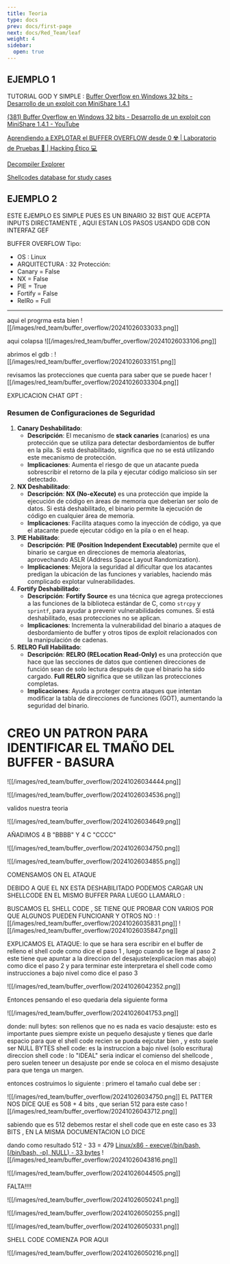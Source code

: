 ```yaml
---
title: Teoria
type: docs
prev: docs/first-page
next: docs/Red_Team/leaf
weight: 4
sidebar:
  open: true
---
```


## EJEMPLO 1

TUTORIAL GOD Y SIMPLE :
[Buffer Overflow en Windows 32 bits - Desarrollo de un exploit con MiniShare 1.4.1](https://www.youtube.com/watch?v=PQJn4s4E8Os&t=1192s&ab_channel=V%C3%ADctorGarc%C3%ADa)

[(381) Buffer Overflow en Windows 32 bits - Desarrollo de un exploit con MiniShare 1.4.1 - YouTube](https://www.youtube.com/watch?v=PQJn4s4E8Os&t=1192s&ab_channel=V%C3%ADctorGarc%C3%ADa)

[Aprendiendo a EXPLOTAR el BUFFER OVERFLOW desde 0 ☢️ | Laboratorio de Pruebas 🔰 | Hacking Ético 💻](https://www.youtube.com/watch?v=RZecs3YYtKU&t=1052s&ab_channel=BeniB3astt)

[Decompiler Explorer](https://dogbolt.org/)

[Shellcodes database for study cases](https://shell-storm.org/shellcode/index.html)

## EJEMPLO 2

ESTE EJEMPLO ES SIMPLE PUES ES UN BINARIO 32 BIST QUE ACEPTA INPUTS DIRECTAMENTE , AQUI ESTAN LOS PASOS USANDO GDB CON INTERFAZ GEF

BUFFER OVERFLOW
Tipo:

- OS : Linux
- ARQUITECTURA : 32
Protección:
- Canary = False
- NX = False
- PIE = True
- Fortify = False
- RelRo = Full

---

aqui el progrma esta bien
![[/images/red_team/buffer_overflow/20241026033033.png]]

aqui colapsa
![[/images/red_team/buffer_overflow/20241026033106.png]]

abrimos el gdb :
![[/images/red_team/buffer_overflow/20241026033151.png]]

revisamos las protecciones que cuenta para saber que se puede hacer
![[/images/red_team/buffer_overflow/20241026033304.png]]

EXPLICACION CHAT GPT :

### Resumen de Configuraciones de Seguridad

1. **Canary Deshabilitado**:
    - **Descripción**: El mecanismo de **stack canaries** (canarios) es una protección que se utiliza para detectar desbordamientos de buffer en la pila. Si está deshabilitado, significa que no se está utilizando este mecanismo de protección.
    - **Implicaciones**: Aumenta el riesgo de que un atacante pueda sobrescribir el retorno de la pila y ejecutar código malicioso sin ser detectado.
2. **NX Deshabilitado**:
    - **Descripción**: **NX (No-eXecute)** es una protección que impide la ejecución de código en áreas de memoria que deberían ser solo de datos. Si está deshabilitado, el binario permite la ejecución de código en cualquier área de memoria.
    - **Implicaciones**: Facilita ataques como la inyección de código, ya que el atacante puede ejecutar código en la pila o en el heap.
3. **PIE Habilitado**:
    - **Descripción**: **PIE (Position Independent Executable)** permite que el binario se cargue en direcciones de memoria aleatorias, aprovechando ASLR (Address Space Layout Randomization).
    - **Implicaciones**: Mejora la seguridad al dificultar que los atacantes predigan la ubicación de las funciones y variables, haciendo más complicado explotar vulnerabilidades.
4. **Fortify Deshabilitado**:
    - **Descripción**: **Fortify Source** es una técnica que agrega protecciones a las funciones de la biblioteca estándar de C, como `strcpy` y `sprintf`, para ayudar a prevenir vulnerabilidades comunes. Si está deshabilitado, esas protecciones no se aplican.
    - **Implicaciones**: Incrementa la vulnerabilidad del binario a ataques de desbordamiento de buffer y otros tipos de exploit relacionados con la manipulación de cadenas.
5. **RELRO Full Habilitado**:
    - **Descripción**: **RELRO (RELocation Read-Only)** es una protección que hace que las secciones de datos que contienen direcciones de función sean de solo lectura después de que el binario ha sido cargado. **Full RELRO** significa que se utilizan las protecciones completas.
    - **Implicaciones**: Ayuda a proteger contra ataques que intentan modificar la tabla de direcciones de funciones (GOT), aumentando la seguridad del binario.

# CREO UN PATRON PARA IDENTIFICAR EL TMAÑO DEL BUFFER - BASURA

![[/images/red_team/buffer_overflow/20241026034444.png]]

![[/images/red_team/buffer_overflow/20241026034536.png]]

validos nuestra teoria

![[/images/red_team/buffer_overflow/20241026034649.png]]

AÑADIMOS 4 B "BBBB" Y 4 C "CCCC"

![[/images/red_team/buffer_overflow/20241026034750.png]]

![[/images/red_team/buffer_overflow/20241026034855.png]]

COMENSAMOS ON EL ATAQUE

DEBIDO A QUE EL NX ESTA DESHABILITADO PODEMOS CARGAR UN SHELLCODE EN EL MISMO BUFFER PARA LUEGO LLAMARLO :

BUSCAMOS EL SHELL CODE  , SE TIENE QUE PROBAR CON VARIOS POR QUE ALGUNOS PUEDEN FUNCIOANR Y OTROS NO :
![[/images/red_team/buffer_overflow/20241026035831.png]]
![[/images/red_team/buffer_overflow/20241026035847.png]]

EXPLICAMOS EL ATAQUE:
lo que se hara sera escribir en el buffer de relleno el shell code como dice el paso 1 , luego cuando se llege al paso 2 este tiene que apuntar a la direccion del desajuste(explicacion mas abajo) como dice el paso 2 y para terminar este interpretara el shell code como instrucciones a bajo nivel como dice el paso 3

![[/images/red_team/buffer_overflow/20241026042352.png]]

Entonces pensando el eso quedaria dela siguiente forma

![[/images/red_team/buffer_overflow/20241026041753.png]]

donde:
null bytes:  son rellenos que no es nada es vacio
desajuste: esto es importante pues siempre existe un pequeño desajuste y tienes que darle espacio para que el shell code recien se pueda eejcutar bien , y esto suele ser NULL BYTES
shell code: es la instruccion a bajo nivel (solo escritura)
direccion shell code : lo "IDEAL" seria indicar el comienso del shellcode , pero  suelen teneer un desajuste por ende se coloca en el mismo desajuste para que tenga un margen.

entonces costruimos lo siguiente :
primero el tamaño cual debe ser :

![[/images/red_team/buffer_overflow/20241026034750.png]]
EL PATTER NOS DICE QUE  es 508 + 4 bits , que serian 512 para este caso
![[/images/red_team/buffer_overflow/20241026043712.png]]

sabiendo que es 512 debemos restar el shell code que en este caso es 33 BITS , EN LA MISMA DOCUMENTACION LO DICE

dando como resultado 512 - 33 = 479
[Linux/x86 - execve(/bin/bash, [/bin/bash, -p], NULL) - 33 bytes](https://shell-storm.org/shellcode/files/shellcode-606.html)
![[/images/red_team/buffer_overflow/20241026043816.png]]

![[/images/red_team/buffer_overflow/20241026044505.png]]

FALTA!!!!

![[/images/red_team/buffer_overflow/20241026050241.png]]

![[/images/red_team/buffer_overflow/20241026050255.png]]

![[/images/red_team/buffer_overflow/20241026050331.png]]

SHELL CODE COMIENZA POR AQUI

![[/images/red_team/buffer_overflow/20241026050216.png]]
